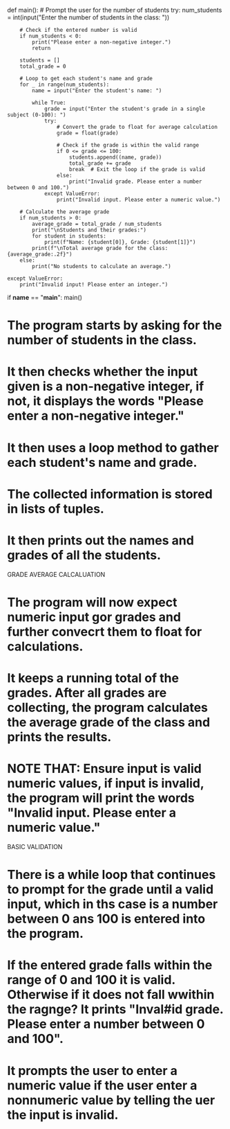 def main():
    # Prompt the user for the number of students
    try:
        num_students = int(input("Enter the number of students in the class: "))

        # Check if the entered number is valid
        if num_students < 0:
            print("Please enter a non-negative integer.")
            return

        students = []
        total_grade = 0

        # Loop to get each student's name and grade
        for _ in range(num_students):
            name = input("Enter the student's name: ")

            while True:
                grade = input("Enter the student's grade in a single subject (0-100): ")
                try:
                    # Convert the grade to float for average calculation
                    grade = float(grade)

                    # Check if the grade is within the valid range
                    if 0 <= grade <= 100:
                        students.append((name, grade))
                        total_grade += grade
                        break  # Exit the loop if the grade is valid
                    else:
                        print("Invalid grade. Please enter a number between 0 and 100.")
                except ValueError:
                    print("Invalid input. Please enter a numeric value.")

        # Calculate the average grade
        if num_students > 0:
            average_grade = total_grade / num_students
            print("\nStudents and their grades:")
            for student in students:
                print(f"Name: {student[0]}, Grade: {student[1]}")
            print(f"\nTotal average grade for the class: {average_grade:.2f}")
        else:
            print("No students to calculate an average.")

    except ValueError:
        print("Invalid input! Please enter an integer.")


if __name__ == "__main__":
    main()

# The program starts by asking for the number of students in the class.
# It then checks whether the input given is a non-negative integer, if not, it displays the words "Please enter a non-negative integer."
# It then uses a loop method to gather each student's name and grade.
# The collected information is stored in lists of tuples.
# It then prints out the names and grades of all the students.
GRADE AVERAGE CALCALUATION
# The program will now expect numeric input gor grades and further convecrt them to float for calculations.
# It keeps a running total of the grades. After all grades are collecting, the program calculates the average grade of the class and prints the results. 
# NOTE THAT: Ensure input is valid numeric values, if input is invalid, the program will print the words "Invalid input. Please enter a numeric value."
BASIC VALIDATION
# There is a while loop that continues to prompt for the grade until a valid input, which in ths case is a number between 0 ans 100 is entered into the program.
# If the entered grade falls within the range of 0 and 100 it is valid. Otherwise if it does not fall wwithin the ragnge? It prints "Inval#id grade. Please enter a number between 0 and 100".
# It prompts the user to enter a numeric value if the user enter a nonnumeric value by telling the uer the input is invalid.

